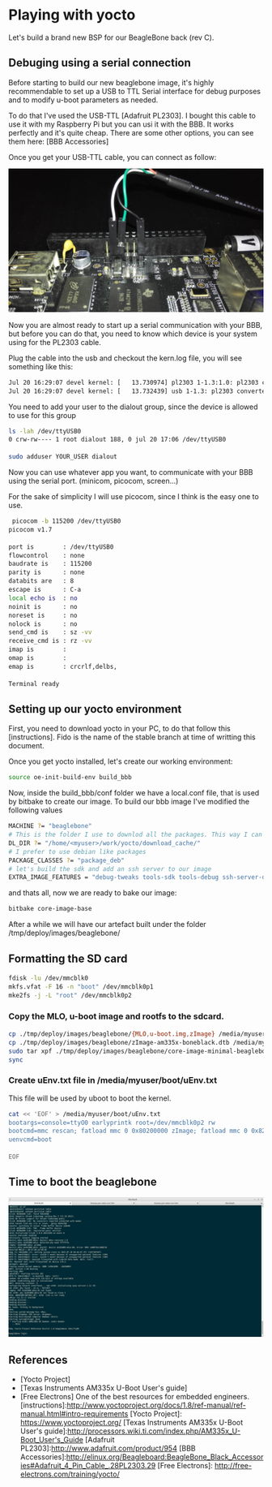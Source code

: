 # Playing with yocto
Let's build a brand new BSP for our BeagleBone back (rev C). 

## Debuging using a serial connection
Before starting to build our new beaglebone image, it's highly recommendable to set up a USB to TTL Serial interface for debug purposes and to modify u-boot parameters as needed.

To do that I've used the USB-TTL [Adafruit PL2303]. I bought this cable to use it with my Raspberry Pi but you can usi it with the BBB. It works perfectly and it's quite cheap. There are some other options, you can see them here: [BBB Accessories]

Once you get your USB-TTL cable, you can connect as follow:

![Serial Connection](https://raw.githubusercontent.com/cristobalrosa/embedded/master/boards/bbb/yocto/images/SerialConnection.jpg)

Now you are almost ready to start up a serial communication with your BBB, but before you can do that, you need to know 
which device is your system using for the PL2303 cable.

Plug the cable into the usb and checkout the kern.log file, you will see something like this:
```bash
Jul 20 16:29:07 devel kernel: [   13.730974] pl2303 1-1.3:1.0: pl2303 converter detected
Jul 20 16:29:07 devel kernel: [   13.732439] usb 1-1.3: pl2303 converter now attached to ttyUSB0
```

You need to add your user to the dialout group, since the device is allowed to use for this group
```bash
ls -lah /dev/ttyUSB0 
0 crw-rw---- 1 root dialout 188, 0 jul 20 17:06 /dev/ttyUSB0

sudo adduser YOUR_USER dialout
```

Now you can use whatever app you want, to communicate with your BBB using the serial port. (minicom, picocom, screen...) 

For the sake of simplicity I will use picocom, since I think is the easy one to use. 
```bash
 picocom -b 115200 /dev/ttyUSB0 
picocom v1.7

port is        : /dev/ttyUSB0
flowcontrol    : none
baudrate is    : 115200
parity is      : none
databits are   : 8
escape is      : C-a
local echo is  : no
noinit is      : no
noreset is     : no
nolock is      : no
send_cmd is    : sz -vv
receive_cmd is : rz -vv
imap is        : 
omap is        : 
emap is        : crcrlf,delbs,

Terminal ready

```
## Setting up our yocto environment

First, you need to download yocto in your PC, to do that follow this [instructions].
Fido is the name of the stable branch at time of writting this document.

Once you get yocto installed, let's create our working environment:
```bash
source oe-init-build-env build_bbb
```
Now, inside the build_bbb/conf folder we have a local.conf file, that is used by bitbake to create our image.
To build our bbb image I've modified the following values
```bash
MACHINE ?= "beaglebone"
# This is the folder I use to downlod all the packages. This way I can share it between projects
DL_DIR ?= "/home/<myuser>/work/yocto/download_cache/"
# I prefer to use debian like packages
PACKAGE_CLASSES ?= "package_deb"
# let's build the sdk and add an ssh server to our image
EXTRA_IMAGE_FEATURES = "debug-tweaks tools-sdk tools-debug ssh-server-dropbear"
```
and thats all, now we are ready to bake our image:

```bash
bitbake core-image-base
```

After a while we will have our artefact built under the folder /tmp/deploy/images/beaglebone/

## Formatting the SD card

```bash
fdisk -lu /dev/mmcblk0
mkfs.vfat -F 16 -n "boot" /dev/mmcblk0p1 
mke2fs -j -L "root" /dev/mmcblk0p2
```

### Copy the MLO, u-boot image and rootfs to the sdcard.

```bash
cp ./tmp/deploy/images/beaglebone/{MLO,u-boot.img,zImage} /media/myuser/boot
cp ./tmp/deploy/images/beaglebone/zImage-am335x-boneblack.dtb /media/myuser/boot/dtb
sudo tar xpf ./tmp/deploy/images/beaglebone/core-image-minimal-beaglebone.tar.bz2 -C /media/myuser/rootfs
sync 
```

### Create uEnv.txt file in /media/myuser/boot/uEnv.txt

This file will be used by uboot to boot the kernel.

```bash
cat << 'EOF' > /media/myuser/boot/uEnv.txt
bootargs=console=ttyO0 earlyprintk root=/dev/mmcblk0p2 rw
bootcmd=mmc rescan; fatload mmc 0 0x80200000 zImage; fatload mmc 0 0x82000000 dtb; bootz 0x80200000 - 0x82000000
uenvcmd=boot

EOF
```

## Time to boot the beaglebone
![Booting our new image](https://raw.githubusercontent.com/cristobalrosa/embedded/master/boards/bbb/yocto/images/PokyRunning.jpg)

## References
* [Yocto Project]
* [Texas Instruments AM335x U-Boot User's guide]
* [Free Electrons] One of the best resources for embedded engineers.
[instructions]:http://www.yoctoproject.org/docs/1.8/ref-manual/ref-manual.html#intro-requirements
[Yocto Project]: https://www.yoctoproject.org/
[Texas Instruments AM335x U-Boot User's guide]:http://processors.wiki.ti.com/index.php/AM335x_U-Boot_User's_Guide
[Adafruit PL2303]:http://www.adafruit.com/product/954
[BBB Accessories]:http://elinux.org/Beagleboard:BeagleBone_Black_Accessories#Adafruit_4_Pin_Cable_.28PL2303.29
[Free Electrons]: http://free-electrons.com/training/yocto/
